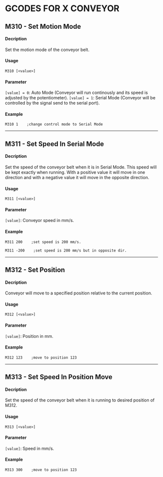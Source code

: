 # GCODES FOR X CONVEYOR

## M310 - Set Motion Mode

#### Decription

Set the motion mode of the conveyor belt.

#### Usage

```
M310 [<value>]
```

#### Parameter

`[value] = 0`: Auto Mode (Conveyor will run continously and its speed is adjusted by the potentiometer).
`[value] = 1`: Serial Mode (Conveyor will be controlled by the signal send to the serial port).

#### Example

```
M310 1    ;change control mode to Serial Mode
```

---


## M311 - Set Speed In Serial Mode

#### Decription

Set the speed of the conveyor belt when it is in Serial Mode. This speed will be kept exactly when running. With a positive value it will move in one direction and with a negative value it will move in the opposite direction.

#### Usage

```
M311 [<value>]
```

#### Parameter

`[value]`: Conveyor speed in mm/s.

#### Example

```
M311 200    ;set speed is 200 mm/s.

M311 -200    ;set speed is 200 mm/s but in opposite dir.
```

---

## M312 - Set Position

#### Decription

Conveyor will move to a specified position relative to the current position.

#### Usage

```
M312 [<value>]
```

#### Parameter

`[value]`: Position in mm.

#### Example

```
M312 123    ;move to position 123
```

---

## M313 - Set Speed In Position Move

#### Decription

Set the speed of the conveyor belt when it is running to desired position of M312.

#### Usage

```
M313 [<value>]
```

#### Parameter

`[value]`: Speed in mm/s.

#### Example

```
M313 300    ;move to position 123
```